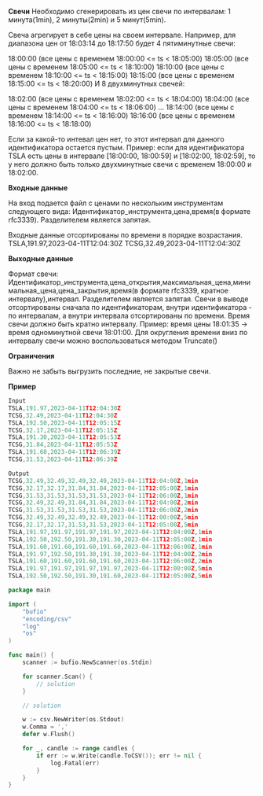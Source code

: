 **Свечи**
Необходимо сгенерировать из цен свечи по интервалам: 1 минута(1min), 2 минуты(2min) и 5 минут(5min).

Свеча агрегирует в себе цены на своем интервале. Например, для диапазона цен от 18:03:14 до 18:17:50 будет 4 пятиминутные свечи:

18:00:00 (все цены с временем 18:00:00 <= ts < 18:05:00)
18:05:00 (все цены с временем 18:05:00 <= ts < 18:10:00)
18:10:00 (все цены с временем 18:10:00 <= ts < 18:15:00)
18:15:00 (все цены с временем 18:15:00 <= ts < 18:20:00)
И 8 двухминутных свечей:

18:02:00 (все цены с временем 18:02:00 <= ts < 18:04:00)
18:04:00 (все цены с временем 18:04:00 <= ts < 18:06:00)
...
18:14:00 (все цены с временем 18:14:00 <= ts < 18:16:00)
18:16:00 (все цены с временем 18:16:00 <= ts < 18:18:00)

Если за какой-то интевал цен нет, то этот интервал для данного идентификатора остается пустым. Пример: если для идентификатора TSLA есть цены в интервале [18:00:00, 18:00:59] и [18:02:00, 18:02:59], то у него должно быть только двухминутные свечи с временем 18:00:00 и 18:02:00.

**Входные данные**

На вход подается файл с ценами по нескольким инструментам следующего вида: Идентификатор_инструмента,цена,время(в формате rfc3339). Разделителем является запятая.

Входные данные отсортированы по времени в порядке возрастания.
TSLA,191.97,2023-04-11T12:04:30Z
TCSG,32.49,2023-04-11T12:04:30Z

**Выходные данные**

Формат свечи: Идентификатор_инструмента,цена_открытия,максимальная_цена,минимальная_цена,цена_закрытия,время(в формате rfc3339, кратное интервалу),интервал. Разделителем является запятая.
Свечи в выводе отсортированы сначала по идентификаторам, внутри идентификатора - по интервалам, а внутри интервала отсортированы по времени.
Время свечи должно быть кратно интервалу. Пример: время цены 18:01:35 -> время одноминутной свечи 18:01:00. Для округления времени вниз по интервалу свечи можно воспользоваться методом Truncate()

**Ограничения**

Важно не забыть выгрузить последние, не закрытые свечи.

**Пример**

```go
Input
TSLA,191.97,2023-04-11T12:04:30Z
TCSG,32.49,2023-04-11T12:04:30Z
TSLA,192.50,2023-04-11T12:05:15Z
TCSG,32.17,2023-04-11T12:05:15Z
TSLA,191.30,2023-04-11T12:05:53Z
TCSG,31.84,2023-04-11T12:05:53Z
TSLA,191.60,2023-04-11T12:06:39Z
TCSG,31.53,2023-04-11T12:06:39Z

Output
TCSG,32.49,32.49,32.49,32.49,2023-04-11T12:04:00Z,1min
TCSG,32.17,32.17,31.84,31.84,2023-04-11T12:05:00Z,1min
TCSG,31.53,31.53,31.53,31.53,2023-04-11T12:06:00Z,1min
TCSG,32.49,32.49,31.84,31.84,2023-04-11T12:04:00Z,2min
TCSG,31.53,31.53,31.53,31.53,2023-04-11T12:06:00Z,2min
TCSG,32.49,32.49,32.49,32.49,2023-04-11T12:00:00Z,5min
TCSG,32.17,32.17,31.53,31.53,2023-04-11T12:05:00Z,5min
TSLA,191.97,191.97,191.97,191.97,2023-04-11T12:04:00Z,1min
TSLA,192.50,192.50,191.30,191.30,2023-04-11T12:05:00Z,1min
TSLA,191.60,191.60,191.60,191.60,2023-04-11T12:06:00Z,1min
TSLA,191.97,192.50,191.30,191.30,2023-04-11T12:04:00Z,2min
TSLA,191.60,191.60,191.60,191.60,2023-04-11T12:06:00Z,2min
TSLA,191.97,191.97,191.97,191.97,2023-04-11T12:00:00Z,5min
TSLA,192.50,192.50,191.30,191.60,2023-04-11T12:05:00Z,5min

```

```go
package main

import (
    "bufio"
    "encoding/csv"
    "log"
    "os"
)

func main() {
    scanner := bufio.NewScanner(os.Stdin)

    for scanner.Scan() {
        // solution
    }

    // solution

    w := csv.NewWriter(os.Stdout)
    w.Comma = ','
    defer w.Flush()

    for _, candle := range candles {
        if err := w.Write(candle.ToCSV()); err != nil {
            log.Fatal(err)
        }
    }
}
```